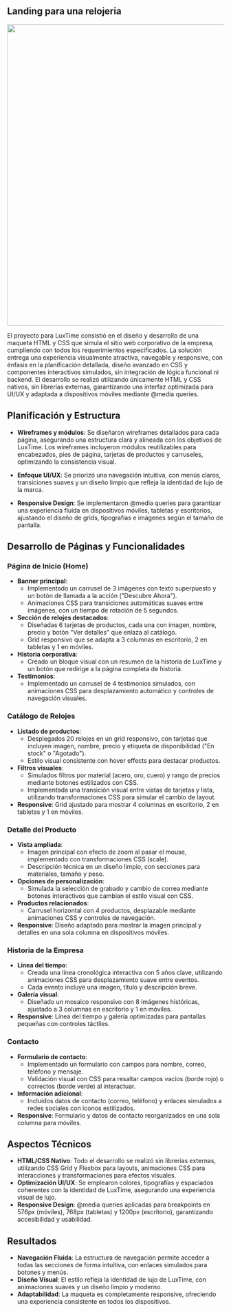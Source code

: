 ## Landing para una relojeria

<p align="center">
  <img width="700" src="https://i.postimg.cc/XJB57s0x/foto-ejemplo-del-proyecto.png">
</p>



El proyecto para LuxTime consistió en el diseño y desarrollo de una maqueta HTML y CSS que simula el sitio web corporativo de la empresa, cumpliendo con todos los requerimientos especificados. La solución entrega una experiencia visualmente atractiva, navegable y responsive, con énfasis en la planificación detallada, diseño avanzado en CSS y componentes interactivos simulados, sin integración de lógica funcional ni backend. El desarrollo se realizó utilizando únicamente HTML y CSS nativos, sin librerías externas, garantizando una interfaz optimizada para UI/UX y adaptada a dispositivos móviles mediante @media queries.



## Planificación y Estructura

- **Wireframes y módulos**: Se diseñaron wireframes detallados para cada página, asegurando una estructura clara y alineada con los objetivos de LuxTime. Los wireframes incluyeron módulos reutilizables para encabezados, pies de página, tarjetas de productos y carruseles, optimizando la consistencia visual.

- **Enfoque UI/UX**: Se priorizó una navegación intuitiva, con menús claros, transiciones suaves y un diseño limpio que refleja la identidad de lujo de la marca.

- **Responsive Design**: Se implementaron @media queries para garantizar una experiencia fluida en dispositivos móviles, tabletas y escritorios, ajustando el diseño de grids, tipografías e imágenes según el tamaño de pantalla.



## Desarrollo de Páginas y Funcionalidades

### Página de Inicio (Home)
- **Banner principal**:
  - Implementado un carrusel de 3 imágenes con texto superpuesto y un botón de llamada a la acción ("Descubre Ahora").
  - Animaciones CSS para transiciones automáticas suaves entre imágenes, con un tiempo de rotación de 5 segundos.
- **Sección de relojes destacados**:
  - Diseñadas 6 tarjetas de productos, cada una con imagen, nombre, precio y botón "Ver detalles" que enlaza al catálogo.
  - Grid responsivo que se adapta a 3 columnas en escritorio, 2 en tabletas y 1 en móviles.
- **Historia corporativa**:
  - Creado un bloque visual con un resumen de la historia de LuxTime y un botón que redirige a la página completa de historia.
- **Testimonios**:
  - Implementado un carrusel de 4 testimonios simulados, con animaciones CSS para desplazamiento automático y controles de navegación visuales.



### Catálogo de Relojes
- **Listado de productos**:
  - Desplegados 20 relojes en un grid responsivo, con tarjetas que incluyen imagen, nombre, precio y etiqueta de disponibilidad ("En stock" o "Agotado").
  - Estilo visual consistente con hover effects para destacar productos.
- **Filtros visuales**:
  - Simulados filtros por material (acero, oro, cuero) y rango de precios mediante botones estilizados con CSS.
  - Implementada una transición visual entre vistas de tarjetas y lista, utilizando transformaciones CSS para simular el cambio de layout.
- **Responsive**: Grid ajustado para mostrar 4 columnas en escritorio, 2 en tabletas y 1 en móviles.



### Detalle del Producto
- **Vista ampliada**:
  - Imagen principal con efecto de zoom al pasar el mouse, implementado con transformaciones CSS (scale).
  - Descripción técnica en un diseño limpio, con secciones para materiales, tamaño y peso.
- **Opciones de personalización**:
  - Simulada la selección de grabado y cambio de correa mediante botones interactivos que cambian el estilo visual con CSS.
- **Productos relacionados**:
  - Carrusel horizontal con 4 productos, desplazable mediante animaciones CSS y controles de navegación.
- **Responsive**: Diseño adaptado para mostrar la imagen principal y detalles en una sola columna en dispositivos móviles.



### Historia de la Empresa
- **Línea del tiempo**:
  - Creada una línea cronológica interactiva con 5 años clave, utilizando animaciones CSS para desplazamiento suave entre eventos.
  - Cada evento incluye una imagen, título y descripción breve.
- **Galería visual**:
  - Diseñado un mosaico responsivo con 8 imágenes históricas, ajustado a 3 columnas en escritorio y 1 en móviles.
- **Responsive**: Línea del tiempo y galería optimizadas para pantallas pequeñas con controles táctiles.



### Contacto
- **Formulario de contacto**:
  - Implementado un formulario con campos para nombre, correo, teléfono y mensaje.
  - Validación visual con CSS para resaltar campos vacíos (borde rojo) o correctos (borde verde) al interactuar.
- **Información adicional**:
  - Incluidos datos de contacto (correo, teléfono) y enlaces simulados a redes sociales con iconos estilizados.
- **Responsive**: Formulario y datos de contacto reorganizados en una sola columna para móviles.



## Aspectos Técnicos
- **HTML/CSS Nativo**: Todo el desarrollo se realizó sin librerías externas, utilizando CSS Grid y Flexbox para layouts, animaciones CSS para interacciones y transformaciones para efectos visuales.
- **Optimización UI/UX**: Se emplearon colores, tipografías y espaciados coherentes con la identidad de LuxTime, asegurando una experiencia visual de lujo.
- **Responsive Design**: @media queries aplicadas para breakpoints en 576px (móviles), 768px (tabletas) y 1200px (escritorio), garantizando accesibilidad y usabilidad.



## Resultados 
- **Navegación Fluida**: La estructura de navegación permite acceder a todas las secciones de forma intuitiva, con enlaces simulados para botones y menús.
- **Diseño Visual**: El estilo refleja la identidad de lujo de LuxTime, con animaciones suaves y un diseño limpio y moderno.
- **Adaptabilidad**: La maqueta es completamente responsive, ofreciendo una experiencia consistente en todos los dispositivos.

